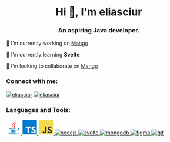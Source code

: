<h1 align="center">Hi 👋, I'm eliasciur</h1>
<h3 align="center">An aspiring Java developer.</h3>

🔭 I’m currently working on [Mango](https://github.com/eliasciur/Mango)

🌱 I’m currently learning **Svelte**

👯 I’m looking to collaborate on [Mango](https://github.com/eliasciur/Mango)

<h3 align="left">Connect with me:</h3>
<a href="https://stackoverflow.com/users/eliasciur" target="blank">
   <img align="center" src="https://raw.githubusercontent.com/rahuldkjain/github-profile-readme-generator/master/src/images/icons/Social/stack-overflow.svg" alt="eliasciur" height="30" width="40" />
</a>
<a href="https://www.leetcode.com/eliasciur" target="blank">
   <img align="center" src="https://raw.githubusercontent.com/rahuldkjain/github-profile-readme-generator/master/src/images/icons/Social/leet-code.svg" alt="eliasciur" height="30" width="40" />
</a>

<h3 align="left">Languages and Tools:</h3>
<a href="https://www.java.com" target="_blank" rel="noreferrer">
   <img src="https://raw.githubusercontent.com/devicons/devicon/master/icons/java/java-original.svg" alt="java" width="40" height="40"/>
</a>
<a href="https://www.typescriptlang.org/" target="_blank" rel="noreferrer">
   <img src="https://raw.githubusercontent.com/devicons/devicon/master/icons/typescript/typescript-original.svg" alt="typescript" width="40" height="40"/>
</a>
<a href="https://developer.mozilla.org/en-US/docs/Web/JavaScript" target="_blank" rel="noreferrer">
   <img src="https://raw.githubusercontent.com/devicons/devicon/master/icons/javascript/javascript-original.svg" alt="javascript" width="40" height="40"/>
</a>
<a href="https://nodejs.org" target="_blank" rel="noreferrer"> 
   <img src="https://static-00.iconduck.com/assets.00/node-js-icon-227x256-913nazt0.png" alt="nodejs" height="40" height="40"/>
</a>
<a href="https://svelte.dev" target="_blank" rel="noreferrer"> 
   <img src="https://upload.wikimedia.org/wikipedia/commons/1/1b/Svelte_Logo.svg" alt="svelte" width="40" height="40"/>
</a>
<a href="https://www.mongodb.com/" target="_blank" rel="noreferrer">
   <img src="https://mongodb-js.github.io/leaf/mongodb-leaf_256x256.png" alt="mongodb" width="40" height="40"/>
</a>
<a href="https://www.figma.com/" target="_blank" rel="noreferrer">
   <img src="https://www.vectorlogo.zone/logos/figma/figma-icon.svg" alt="figma" width="40" height="40"/>
</a>
<a href="https://git-scm.com/" target="_blank" rel="noreferrer">
   <img src="https://www.vectorlogo.zone/logos/git-scm/git-scm-icon.svg" alt="git" width="40" height="40"/>
</a>
